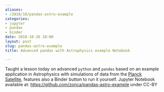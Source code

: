 ```yaml
---
aliases:
- /2018/10/pandas-astro-example
categories:
- jupyter
- pandas
- binder
date: 2018-10-26 18:00
layout: post
slug: pandas-astro-example
title: Advanced pandas with Astrophysics example Notebook

---
```


Taught a lesson today on advanced `python` and `pandas` based on an example application in Astrophysics with simulations of data from the [Planck Satellite](https://en.wikipedia.org/wiki/Planck_(spacecraft)), features also a Binder button to run it yourself. Jupyter Notebook available at: <https://github.com/zonca/pandas-astro-example> under CC-BY

